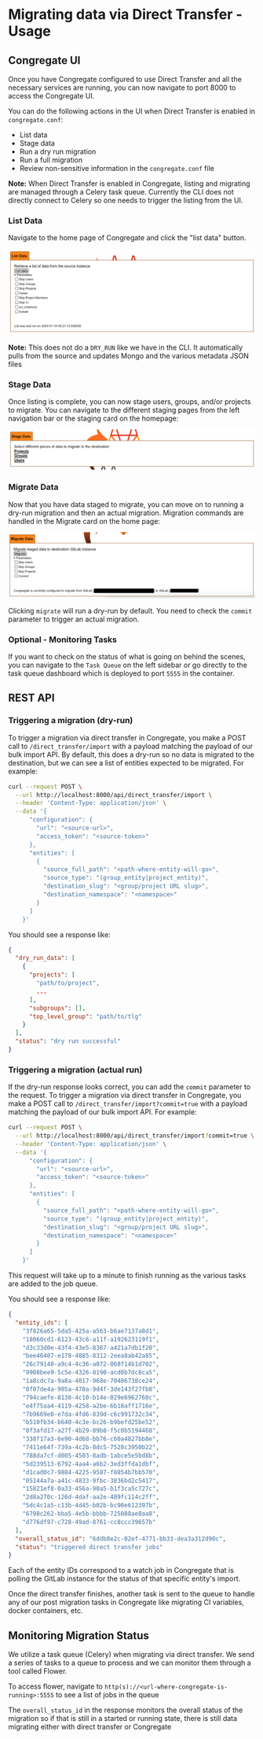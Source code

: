 # Migrating data via Direct Transfer - Usage

## Congregate UI

Once you have Congregate configured to use Direct Transfer and all the necessary services are running,
you can now navigate to port 8000 to access the Congregate UI.

You can do the following actions in the UI when Direct Transfer is enabled in `congregate.conf`:

- List data
- Stage data
- Run a dry run migration
- Run a full migration
- Review non-sensitive information in the `congregate.conf` file

**Note:** When Direct Transfer is enabled in Congregate, listing and migrating are managed through a Celery task queue. Currently the CLI does not directly connect to Celery so one needs to trigger the listing from the UI.

### List Data

Navigate to the home page of Congregate and click the "list data" button. 

<img src="../img/list-screenshot.png"/>

**Note:** This does not do a `DRY_RUN` like we have in the CLI. It automatically pulls from the source and updates Mongo and the various metadata JSON files

### Stage Data

Once listing is complete, you can now stage users, groups, and/or projects to migrate.
You can navigate to the different staging pages from the left navigation bar or the staging card
on the homepage:

<img src="../img/stage-screenshot.png"/>

### Migrate Data

Now that you have data staged to migrate, you can move on to running a dry-run migration and then an actual migration. Migration commands are handled in the Migrate card on the home page:

<img src="../img/migrate-screenshot.png"/>

Clicking `migrate` will run a dry-run by default. You need to check the `commit` parameter to trigger an actual migration.

### Optional - Monitoring Tasks

If you want to check on the status of what is going on behind the scenes, you can navigate to the `Task Queue` on the left sidebar or go directly to the task queue dashboard which is deployed to port `5555` in the container.

## REST API

### Triggering a migration (dry-run)

To trigger a migration via direct transfer in Congregate, you make a POST call to `/direct_transfer/import` with a payload matching the payload of our bulk import API. By default, this does a dry-run so no data is migrated to the destination, but we can see a list of entities expected to be migrated. For example:

```bash
curl --request POST \
  --url http://localhost:8000/api/direct_transfer/import \
  --header 'Content-Type: application/json' \
  --data '{
      "configuration": {
        "url": "<source-url>",
        "access_token": "<source-token>"
      },
      "entities": [
        {
          "source_full_path": "<path-where-entity-will-go>",
          "source_type": "(group_entity|project_entity)",
          "destination_slug": "<group/project URL slug>",
          "destination_namespace": "<namespace>"
        }
      ]
    }'
```

You should see a response like:

```json
{
  "dry_run_data": [
    {
      "projects": [
        "path/to/project",
        ...
      ],
      "subgroups": [],
      "top_level_group": "path/to/tlg"
    }
  ],
  "status": "dry run successful"
}
```

### Triggering a migration (actual run)

If the dry-run response looks correct, you can add the `commit` parameter to the request. To trigger a migration via direct transfer in Congregate, you make a POST call to `/direct_transfer/import?commit=true` with a payload matching the payload of our bulk import API. For example:

```bash
curl --request POST \
  --url http://localhost:8000/api/direct_transfer/import?commit=true \
  --header 'Content-Type: application/json' \
  --data '{
      "configuration": {
        "url": "<source-url>",
        "access_token": "<source-token>"
      },
      "entities": [
        {
          "source_full_path": "<path-where-entity-will-go>",
          "source_type": "(group_entity|project_entity)",
          "destination_slug": "<group/project URL slug>",
          "destination_namespace": "<namespace>"
        }
      ]
    }'
```

This request will take up to a minute to finish running as the various tasks are added to the job queue.

You should see a response like:

```json
{
  "entity_ids": [
    "3f826a65-5da5-425a-a563-b6ae7137a8d1",
    "18060cd1-6123-43c6-a11f-a192623119f1",
    "d3c33d0e-43f4-43e5-8367-a421a7db1f20",
    "bee46407-e178-4885-8312-2eea8ab42a85",
    "26c79140-a9c4-4c36-a072-068f14b1d702",
    "9908bee9-5c5e-4326-8190-acd0b7dc8ca5",
    "1a8cdc7a-9a8a-4017-968e-70406738ce24",
    "8f07de4a-905a-470a-9d4f-3de143f27fb8",
    "794caefe-8138-4c10-b14e-029e6962760c",
    "e4f75aa4-4119-4258-a2be-6b18aff1716e",
    "7b9669e0-e7da-4fd6-839d-c6c991732c34",
    "b510fb34-b640-4c3e-bc26-b9befd25be52",
    "0f3afd17-a27f-4b29-89b8-f5c0b5194468",
    "338f17a3-6e90-4d60-bb76-c60a4827bb8e",
    "7411e64f-739a-4c2b-8dc5-7528c3950b22",
    "788da7cf-d005-4503-8adb-1abce5e5bd8b",
    "5d239513-6792-4aa4-a6b2-3ed3ffda1dbf",
    "d1cad0c7-9884-4225-9587-f8854b7bb570",
    "05144a7a-a41c-4833-9fbc-3836bd2c5417",
    "15821ef8-0a33-456a-90a5-b1f3ca5c727c",
    "2d8a270c-126d-4daf-aa2e-489fc114c2ff",
    "5dc4c1a5-c13b-4d45-b02b-bc90e612397b",
    "6798c262-bba5-4e5b-bbbb-725088ae8aa8",
    "d776df97-c728-49ad-8761-cc8ccc39657b"
  ],
  "overall_status_id": "6ddb8e2c-02ef-4771-bb33-dea3a312d90c",
  "status": "triggered direct transfer jobs"
}
```

Each of the entity IDs correspond to a watch job in Congregate that is polling the GitLab instance for the status of that specific entity's import.

Once the direct transfer finishes, another task is sent to the queue to handle any of our post migration tasks in Congregate like migrating CI variables, docker containers, etc.

## Monitoring Migration Status

We utilize a task queue (Celery) when migrating via direct transfer.
We send a series of tasks to a queue to process and we can monitor them through a tool called Flower.

To access flower, navigate to `http(s)://<url-where-congregate-is-running>:5555` to see a list of jobs in the queue

The `overall_status_id` in the response monitors the overall status of the migration so if that is still in a started or running state, there is still data migrating either with direct transfer or Congregate

